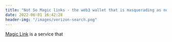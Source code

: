 ```yaml
---
title: "Not So Magic links - the web3 wallet that is masquerading as non custodial"
date: 2022-06-01 16:42:28
header-img: "/images/verizon-search.png"
---
```


[Magic Link](https://magic.link/) is a service that 
